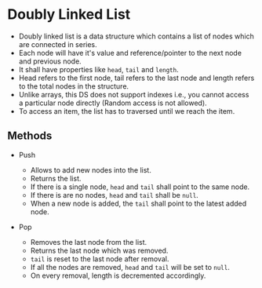 # Doubly Linked List

- Doubly linked list is a data structure which contains a list of nodes which are connected in series.
- Each node will have it's value and reference/pointer to the next node and previous node.
- It shall have properties like `head`, `tail` and `length`.
- Head refers to the first node, tail refers to the last node and length refers to the total nodes in the structure.
- Unlike arrays, this DS does not support indexes i.e., you cannot access a particular node directly (Random access is not allowed).
- To access an item, the list has to traversed until we reach the item.

## Methods

- Push

  - Allows to add new nodes into the list.
  - Returns the list.
  - If there is a single node, `head` and `tail` shall point to the same node.
  - If there is are no nodes, `head` and `tail` shall be `null`.
  - When a new node is added, the `tail` shall point to the latest added node.

- Pop

  - Removes the last node from the list.
  - Returns the last node which was removed.
  - `tail` is reset to the last node after removal.
  - If all the nodes are removed, `head` and `tail` will be set to `null`.
  - On every removal, length is decremented accordingly.
